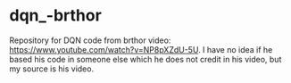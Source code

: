 # dqn_-brthor
Repository for DQN code from  brthor video: https://www.youtube.com/watch?v=NP8pXZdU-5U.
I have no idea if he based his code in someone else which he does not credit in his video, but my source is his video.

